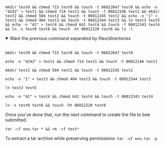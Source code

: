 
```shell
mkdir test0 && chmod 715 test0 && touch -t 06012047 test0 && echo -n "4242" > test1 && chmod 714 test1 && touch -t 06012146 test1 && mkdir test2 && chmod 504 test2 && touch -t 06012245 test2 && echo -n "1" > test3 && chmod 404 test3 && touch -t 06012344 test3 && ln test3 test5 && echo -n "42" > test4 && chmod 641 test4 && touch -t 06012343 test4 && ln -s test0 test6 && touch -ht 06012220 test6 && ls -l
```


<details open>
<summary>Want the previous command separated by files/directories</summary>
<br>

```shell
mkdir test0 && chmod 715 test0 && touch -t 06012047 test0
```

```shell
echo -n "4242" > test1 && chmod 714 test1 && touch -t 06012146 test1
```

```shell
mkdir test2 && chmod 504 test2 && touch -t 06012245 test2
```

```shell
echo -n "1" > test3 && chmod 404 test3 && touch -t 06012344 test3
```

```shell
ln test3 test5
```

```shell
echo -n "42" > test4 && chmod 641 test4 && touch -t 06012343 test4
```

```shell
ln -s test0 test6 && touch -ht 06012220 test6
```
</details>

Once you’ve done that, run the next command to create the file to bee submitted.
```shell
tar -cf exo.tar * && rm -rf test*
```

To extract a tar archive while preserving permissions: `tar -xf exo.tar -p`

